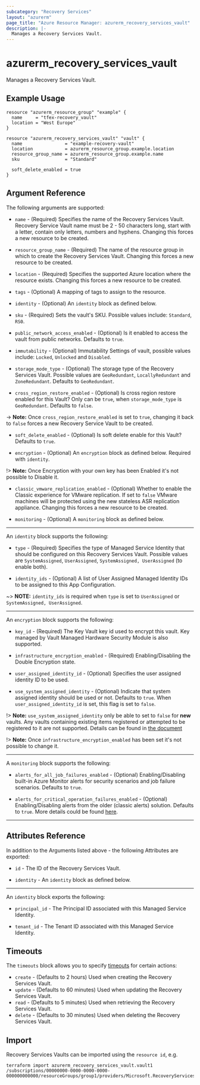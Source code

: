 ```yaml
---
subcategory: "Recovery Services"
layout: "azurerm"
page_title: "Azure Resource Manager: azurerm_recovery_services_vault"
description: |-
  Manages a Recovery Services Vault.
---
```


# azurerm_recovery_services_vault

Manages a Recovery Services Vault.

## Example Usage

```hcl
resource "azurerm_resource_group" "example" {
  name     = "tfex-recovery_vault"
  location = "West Europe"
}

resource "azurerm_recovery_services_vault" "vault" {
  name                = "example-recovery-vault"
  location            = azurerm_resource_group.example.location
  resource_group_name = azurerm_resource_group.example.name
  sku                 = "Standard"

  soft_delete_enabled = true
}
```

## Argument Reference

The following arguments are supported:

* `name` - (Required) Specifies the name of the Recovery Services Vault. Recovery Service Vault name must be 2 - 50 characters long, start with a letter, contain only letters, numbers and hyphens. Changing this forces a new resource to be created.

* `resource_group_name` - (Required) The name of the resource group in which to create the Recovery Services Vault. Changing this forces a new resource to be created.

* `location` - (Required) Specifies the supported Azure location where the resource exists. Changing this forces a new resource to be created.

* `tags` - (Optional) A mapping of tags to assign to the resource.

* `identity` - (Optional) An `identity` block as defined below.

* `sku` - (Required) Sets the vault's SKU. Possible values include: `Standard`, `RS0`.

* `public_network_access_enabled` - (Optional) Is it enabled to access the vault from public networks. Defaults to `true`.

* `immutability` - (Optional) Immutability Settings of vault, possible values include: `Locked`, `Unlocked` and `Disabled`.

* `storage_mode_type` - (Optional) The storage type of the Recovery Services Vault. Possible values are `GeoRedundant`, `LocallyRedundant` and `ZoneRedundant`. Defaults to `GeoRedundant`.

* `cross_region_restore_enabled` - (Optional) Is cross region restore enabled for this Vault? Only can be `true`, when `storage_mode_type` is `GeoRedundant`. Defaults to `false`.

-> **Note:** Once `cross_region_restore_enabled` is set to `true`, changing it back to `false` forces a new Recovery Service Vault to be created.

* `soft_delete_enabled` - (Optional) Is soft delete enable for this Vault? Defaults to `true`.

* `encryption` - (Optional) An `encryption` block as defined below. Required with `identity`.

!> **Note:** Once Encryption with your own key has been Enabled it's not possible to Disable it.

* `classic_vmware_replication_enabled` - (Optional) Whether to enable the Classic experience for VMware replication. If set to `false` VMware machines will be protected using the new stateless ASR replication appliance. Changing this forces a new resource to be created.

* `monitoring` - (Optional) A `monitoring` block as defined below.

---

An `identity` block supports the following:

* `type` - (Required) Specifies the type of Managed Service Identity that should be configured on this Recovery Services Vault. Possible values are `SystemAssigned`, `UserAssigned`, `SystemAssigned, UserAssigned` (to enable both).

* `identity_ids` - (Optional) A list of User Assigned Managed Identity IDs to be assigned to this App Configuration.

~> **NOTE:** `identity_ids` is required when `type` is set to `UserAssigned` or `SystemAssigned, UserAssigned`.

---

An `encryption` block supports the following:

* `key_id` - (Required) The Key Vault key id used to encrypt this vault. Key managed by Vault Managed Hardware Security Module is also supported.

* `infrastructure_encryption_enabled` - (Required) Enabling/Disabling the Double Encryption state.

* `user_assigned_identity_id` - (Optional) Specifies the user assigned identity ID to be used.

* `use_system_assigned_identity` - (Optional) Indicate that system assigned identity should be used or not. Defaults to `true`. When `user_assigned_identity_id` is set, this flag is set to `false`.

!> **Note:** `use_system_assigned_identity` only be able to set to `false` for **new** vaults. Any vaults containing existing items registered or attempted to be registered to it are not supported. Details can be found in [the document](https://learn.microsoft.com/en-us/azure/backup/encryption-at-rest-with-cmk?tabs=portal#before-you-start)

!> **Note:** Once `infrastructure_encryption_enabled` has been set it's not possible to change it.

---

A `monitoring` block supports the following:

* `alerts_for_all_job_failures_enabled` - (Optional) Enabling/Disabling built-in Azure Monitor alerts for security scenarios and job failure scenarios. Defaults to `true`.

* `alerts_for_critical_operation_failures_enabled` - (Optional) Enabling/Disabling alerts from the older (classic alerts) solution. Defaults to `true`. More details could be found [here](https://learn.microsoft.com/en-us/azure/backup/monitoring-and-alerts-overview).

---

## Attributes Reference

In addition to the Arguments listed above - the following Attributes are exported:

* `id` - The ID of the Recovery Services Vault.

* `identity` - An `identity` block as defined below.

---

An `identity` block exports the following:

* `principal_id` - The Principal ID associated with this Managed Service Identity.

* `tenant_id` - The Tenant ID associated with this Managed Service Identity.

## Timeouts

The `timeouts` block allows you to specify [timeouts](https://www.terraform.io/language/resources/syntax#operation-timeouts) for certain actions:

* `create` - (Defaults to 2 hours) Used when creating the Recovery Services Vault.
* `update` - (Defaults to 60 minutes) Used when updating the Recovery Services Vault.
* `read` - (Defaults to 5 minutes) Used when retrieving the Recovery Services Vault.
* `delete` - (Defaults to 30 minutes) Used when deleting the Recovery Services Vault.

## Import

Recovery Services Vaults can be imported using the `resource id`, e.g.

```shell
terraform import azurerm_recovery_services_vault.vault1 /subscriptions/00000000-0000-0000-0000-000000000000/resourceGroups/group1/providers/Microsoft.RecoveryServices/vaults/vault1
```
